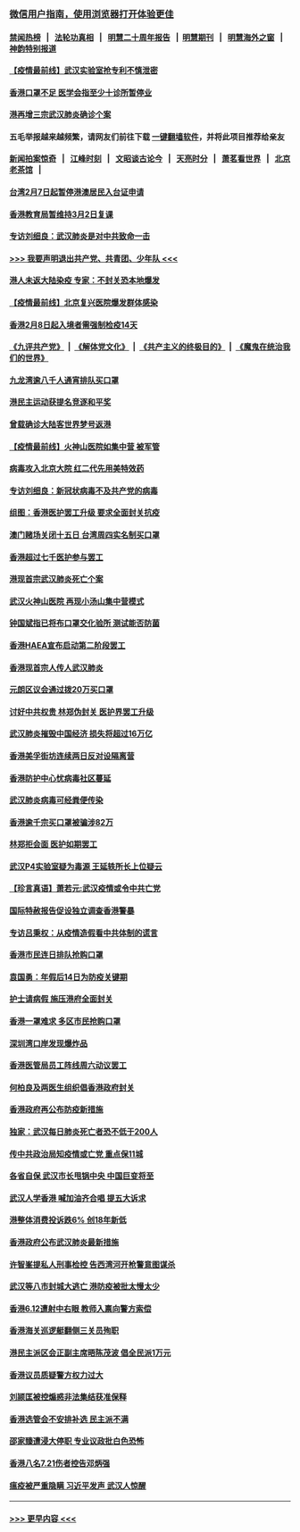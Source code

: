 ### [微信用户指南，使用浏览器打开体验更佳](https://github.com/gfw-breaker/banned-news1/blob/master/indexes/wechat-guide.md?t=0)
#### [禁闻热榜](热点新闻.md?t=0)  &nbsp;&nbsp;|&nbsp;&nbsp; [法轮功真相](https://github.com/gfw-breaker/truth/blob/master/README.md?t=0) &nbsp;&nbsp;|&nbsp;&nbsp; [明慧二十周年报告](https://github.com/gfw-breaker/mh-reports/blob/master/README.md?t=0) &nbsp;&nbsp;|&nbsp;&nbsp;[明慧期刊](https://github.com/gfw-breaker/mh-qikan) &nbsp;&nbsp;|&nbsp;&nbsp; [明慧海外之窗](https://github.com/gfw-breaker/mh-news/blob/master/README.md?t=0) &nbsp;&nbsp;|&nbsp;&nbsp; [神韵特别报道](https://github.com/gfw-breaker/mh-news/blob/master/shenyun.md?t=0)
#### [【疫情最前线】武汉实验室抢专利不慎泄密](../pages/nsc415/n11850310.md?t=02071111) 
#### [香港口罩不足 医学会指至少十诊所暂停业](../pages/nsc415/n11850301.md?t=02071111) 
#### [港再增三宗武汉肺炎确诊个案](../pages/nsc415/n11850328.md?t=02071111) 
#### 五毛举报越来越频繁，请网友们前往下载 [一键翻墙软件](https://github.com/gfw-breaker/ssr-accounts)，并将此项目推荐给亲友
#### [新闻拍案惊奇](https://github.com/gfw-breaker/banned-news1/blob/master/pages/link4.md) &nbsp;&nbsp;|&nbsp;&nbsp; [江峰时刻](https://github.com/gfw-breaker/banned-news1/blob/master/pages/link4.md) &nbsp;&nbsp;|&nbsp;&nbsp; [文昭谈古论今](https://github.com/gfw-breaker/banned-news1/blob/master/pages/link4.md) &nbsp;&nbsp;|&nbsp;&nbsp; [天亮时分](https://github.com/gfw-breaker/banned-news1/blob/master/pages/link4.md) &nbsp;&nbsp;|&nbsp;&nbsp; [萧茗看世界](https://github.com/gfw-breaker/banned-news1/blob/master/pages/link4.md) &nbsp;&nbsp;|&nbsp;&nbsp; [北京老茶馆](https://github.com/gfw-breaker/banned-news1/blob/master/pages/link4.md) &nbsp;&nbsp;|&nbsp;&nbsp; 
#### [台湾2月7日起暂停港澳居民入台证申请](../pages/nsc415/n11850304.md?t=02071111) 
#### [香港教育局暂维持3月2日复课](../pages/nsc415/n11850260.md?t=02071111) 
#### [专访刘细良：武汉肺炎是对中共致命一击](../pages/nsc415/n11849934.md?t=02071111) 
#### [>>> 我要声明退出共产党、共青团、少年队 <<<](https://github.com/begood0513/goodnews/blob/master/quit/letter.md) 
#### [港人未返大陆染疫 专家：不封关恐本地爆发](../pages/nsc415/n11848021.md?t=02071111) 
#### [【疫情最前线】北京复兴医院爆发群体感染](../pages/nsc415/n11847626.md?t=02071111) 
#### [香港2月8日起入境者需强制检疫14天](../pages/nsc415/n11847658.md?t=02071111) 
#### [《九评共产党》](https://github.com/begood0513/9ping.md/blob/master/README.md) &nbsp;|&nbsp; [《解体党文化》](../../../../jtdwh.md/blob/master/README.md)  &nbsp;|&nbsp; [《共产主义的终极目的》](../../../../gczydzjmd.md/blob/master/README.md) &nbsp;|&nbsp; [《魔鬼在统治我们的世界》](../../../../mgztzwmdsj.md/blob/master/README.md) 
#### [九龙湾逾八千人通宵排队买口罩](../pages/nsc415/n11847647.md?t=02071111) 
#### [港民主运动获提名竞逐和平奖](../pages/nsc415/n11847633.md?t=02071111) 
#### [曾载确诊大陆客世界梦号返港](../pages/nsc415/n11847608.md?t=02071111) 
#### [【疫情最前线】火神山医院如集中营 被军管](../pages/nsc415/n11847524.md?t=02071111) 
#### [病毒攻入北京大院 红二代先用美特效药](../pages/nsc415/n11847427.md?t=02071111) 
#### [专访刘细良：新冠状病毒不及共产党的病毒](../pages/nsc415/n11847164.md?t=02071111) 
#### [组图：香港医护罢工升级 要求全面封关抗疫](../pages/nsc415/n11844107.md?t=02071111) 
#### [澳门赌场关闭十五日 台湾周四实名制买口罩](../pages/nsc415/n11845083.md?t=02071111) 
#### [香港超过七千医护参与罢工](../pages/nsc415/n11845051.md?t=02071111) 
#### [港现首宗武汉肺炎死亡个案](../pages/nsc415/n11844998.md?t=02071111) 
#### [武汉火神山医院 再现小汤山集中营模式](../pages/nsc415/n11844763.md?t=02071111) 
#### [钟国斌指已将布口罩交化验所 测试能否防菌](../pages/nsc415/n11842783.md?t=02071111) 
#### [香港HAEA宣布启动第二阶段罢工](../pages/nsc415/n11842723.md?t=02071111) 
#### [香港现首宗人传人武汉肺炎](../pages/nsc415/n11842766.md?t=02071111) 
#### [元朗区议会通过拨20万买口罩](../pages/nsc415/n11842754.md?t=02071111) 
#### [讨好中共权贵 林郑伪封关 医护界罢工升级](../pages/nsc415/n11842359.md?t=02071111) 
#### [武汉肺炎摧毁中国经济 损失将超过16万亿](../pages/nsc415/n11839723.md?t=02071111) 
#### [香港美孚街坊连续两日反对设隔离营](../pages/nsc415/n11839962.md?t=02071111) 
#### [香港防护中心忧病毒社区蔓延](../pages/nsc415/n11839933.md?t=02071111) 
#### [武汉肺炎病毒可经粪便传染](../pages/nsc415/n11839939.md?t=02071111) 
#### [香港逾千宗买口罩被骗涉82万](../pages/nsc415/n11839914.md?t=02071111) 
#### [林郑拒会面 医护如期罢工](../pages/nsc415/n11839892.md?t=02071111) 
#### [武汉P4实验室疑为毒源 王延轶所长上位疑云](../pages/nsc415/n11835543.md?t=02071111) 
#### [【珍言真语】萧若元:武汉疫情或令中共亡党](../pages/nsc415/n11829394.md?t=02071111) 
#### [国际特赦报告促设独立调查香港警暴](../pages/nsc415/n11833845.md?t=02071111) 
#### [专访吕秉权：从疫情造假看中共体制的谎言](../pages/nsc415/n11833813.md?t=02071111) 
#### [香港市民连日排队抢购口罩](../pages/nsc415/n11833794.md?t=02071111) 
#### [袁国勇：年假后14日为防疫关键期](../pages/nsc415/n11831088.md?t=02071111) 
#### [护士请病假 施压港府全面封关](../pages/nsc415/n11831030.md?t=02071111) 
#### [香港一罩难求 多区市民抢购口罩](../pages/nsc415/n11831002.md?t=02071111) 
#### [深圳湾口岸发现爆炸品](../pages/nsc415/n11828802.md?t=02071111) 
#### [香港医管局员工阵线周六动议罢工](../pages/nsc415/n11828762.md?t=02071111) 
#### [何柏良及两医生组织倡香港政府封关](../pages/nsc415/n11828749.md?t=02071111) 
#### [香港政府再公布防疫新措施](../pages/nsc415/n11828716.md?t=02071111) 
#### [独家：武汉每日肺炎死亡者恐不低于200人](../pages/nsc415/n11828240.md?t=02071111) 
#### [传中共政治局知疫情或亡党 重点保11城](../pages/nsc415/n11828145.md?t=02071111) 
#### [各省自保 武汉市长甩锅中央 中国巨变将至](../pages/nsc415/n11828021.md?t=02071111) 
#### [武汉人学香港 喊加油齐合唱 提五大诉求](../pages/nsc415/n11827046.md?t=02071111) 
#### [港整体消费投诉跌6% 创18年新低](../pages/nsc415/n11817280.md?t=02071111) 
#### [香港政府公布武汉肺炎最新措施](../pages/nsc415/n11817152.md?t=02071111) 
#### [许智峯提私人刑事检控 告西湾河开枪警意图谋杀](../pages/nsc415/n11817132.md?t=02071111) 
#### [武汉等八市封城大逃亡 港防疫被批太慢太少](../pages/nsc415/n11817058.md?t=02071111) 
#### [香港6.12遭射中右眼 教师入禀向警方索偿](../pages/nsc415/n11814678.md?t=02071111) 
#### [香港海关巡逻艇翻侧三关员殉职](../pages/nsc415/n11814604.md?t=02071111) 
#### [港民主派区会正副主席晤陈茂波 倡全民派1万元](../pages/nsc415/n11814582.md?t=02071111) 
#### [香港议员质疑警方权力过大](../pages/nsc415/n11814560.md?t=02071111) 
#### [刘颕匡被控煽惑非法集结获准保释](../pages/nsc415/n11811727.md?t=02071111) 
#### [香港选管会不安排补选 民主派不满](../pages/nsc415/n11811691.md?t=02071111) 
#### [邵家臻遭浸大停职 专业议政批白色恐怖](../pages/nsc415/n11811670.md?t=02071111) 
#### [香港八名7.21伤者控告邓炳强](../pages/nsc415/n11811623.md?t=02071111) 
#### [瘟疫被严重隐瞒 习近平发声 武汉人惊醒](../pages/nsc415/n11811186.md?t=02071111) 

----
#### [ >>> 更早内容 <<< ](../indexes/nsc415-earlier.md)
